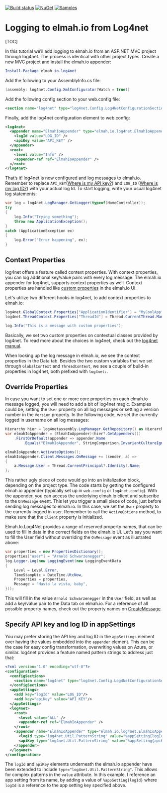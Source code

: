 [![Build status](https://ci.appveyor.com/api/projects/status/xdujoaelpbyg8lov?svg=true)](https://ci.appveyor.com/project/ThomasArdal/elmah-io-log4net)
[![NuGet](https://img.shields.io/nuget/v/elmah.io.log4net.svg)](https://www.nuget.org/packages/elmah.io.log4net)
[![Samples](https://img.shields.io/badge/samples-2-brightgreen.svg)](https://github.com/elmahio/elmah.io.log4net/tree/master/samples)

# Logging to elmah.io from Log4net

[TOC]

In this tutorial we’ll add logging to elmah.io from an ASP.NET MVC project through log4net. The process is identical with other project types. Create a new MVC project and install the elmah.io appender:

```powershell
Install-Package elmah.io.log4net
```

Add the following to your AssemblyInfo.cs file:

```csharp
[assembly: log4net.Config.XmlConfigurator(Watch = true)]
```

Add the following config section to your web.config file:

```xml
<section name="log4net" type="log4net.Config.Log4NetConfigurationSectionHandler, log4net" />
```

Finally, add the log4net configuration element to web.config:

```xml
<log4net>
  <appender name="ElmahIoAppender" type="elmah.io.log4net.ElmahIoAppender, elmah.io.log4net">
    <logId value="LOG_ID" />
    <apiKey value="API_KEY" />
  </appender>
  <root>
    <level value="Info" />
    <appender-ref ref="ElmahIoAppender" />
  </root>
</log4net>
```

That’s it! log4net is now configured and log messages to elmah.io. Remember to replace `API_KEY`([Where is my API key?](https://docs.elmah.io/where-is-my-api-key/)) and `LOG_ID` ([Where is my log ID?](https://docs.elmah.io/where-is-my-log-id/)) with your actual log Id. To start logging, write your usual log4net log statements:

```csharp
var log = log4net.LogManager.GetLogger(typeof(HomeController));
try
{
    log.Info("Trying something");
    throw new ApplicationException();
}
catch (ApplicationException ex)
{
    log.Error("Error happening", ex);
}
```

## Context Properties

log4net offers a feature called context properties. With context properties, you can log additional key/value pairs with every log message. The elmah.io appender for log4net, supports context properties as well. Context properties are handled like [custom properties](https://docs.elmah.io/logging-custom-data/) in the elmah.io UI.

Let's utilize two different hooks in log4net, to add context properties to elmah.io:

```csharp
log4net.GlobalContext.Properties["ApplicationIdentifier"] = "MyCoolApp";
log4net.ThreadContext.Properties["ThreadId"] = Thread.CurrentThread.ManagedThreadId;

log.Info("This is a message with custom properties");
```

Basically, we set two custom properties on contextual classes provided by log4net. To read more about the choices in log4net, check out the [log4net manual](https://logging.apache.org/log4net/release/manual/contexts.html).

When looking up the log message in elmah.io, we see the context properties in the Data tab. Besides the two custom variables that we set through `GlobalContext` and `ThreadContext`, we see a couple of build-in properties in log4net, both prefixed with `log4net:`.

## Override Properties

In case you want to set one or more core properties on each elmah.io message logged, you will need to add a bit of log4net magic. Examples could be, setting the `User` property on all log messages or setting a version number in the `Version` property. In the following code, we set the currently logged in username on all log messages:

```csharp
Hierarchy hier = log4netassembly.LogManager.GetRepository() as Hierarchy;
var elmahIoAppender = (ElmahIoAppender)(hier?.GetAppenders())
    .FirstOrDefault(appender => appender.Name
        .Equals("ElmahIoAppender", StringComparison.InvariantCultureIgnoreCase));

elmahIoAppender.ActivateOptions();
elmahIoAppender.Client.Messages.OnMessage += (sender, a) =>
{
    a.Message.User = Thread.CurrentPrincipal?.Identity?.Name;
};
```

This rather ugly piece of code would go into an initalization block, depending on the project type. The code starts by getting the configured elmah.io appender (typically set up in `web.config` or `log4net.config`). With the appender, you can access the underlying elmah.io client and subscribe to the `OnMessage` event. This let you trigger a small piece of code, just before sending log messages to elmah.io. In this case, we set the `User` property to the currently logged in user. Remember to call the `ActiveOptions` method, to make sure that the `Client` property is initialized.

Elmah.Io.Log4Net provides a range of reserved property names, that can be used to fill in data in the correct fields on the elmah.io UI. Let's say you want to fill the User field without overriding the `OnMessage` event as illustrated above:

```csharp
var properties = new PropertiesDictionary();
properties["user"] = "Arnold Schwarzenegger";
log.Logger.Log(new LoggingEvent(new LoggingEventData
{
    Level = Level.Error,
    TimeStampUtc = DateTime.UtcNow,
    Properties = properties,
    Message = "Hasta la vista, baby",
}));
```

This will fill in the value `Arnold Schwarzenegger` in the `User` field, as well as add a key/value pair to the Data tab on elmah.io. For a reference of all possible property names, check out the property names on [CreateMessage](https://github.com/elmahio/Elmah.Io.Client/blob/master/src/Elmah.Io.Client/Models/CreateMessage.cs).

## Specify API key and log ID in appSettings

You may prefer storing the API key and log ID in the `appSettings` element over having the values embedded into the `appender` element. This can be the case for easy config transformation, overwriting values on Azure, or similar. log4net provides a feature named pattern strings to address just that:

```xml
<?xml version="1.0" encoding="utf-8"?>
<configuration>
  <configSections>
    <section name="log4net" type="log4net.Config.Log4NetConfigurationSectionHandler, log4net" />
  </configSections>
  <appSettings>
    <add key="logId" value="LOG_ID"/>
    <add key="apiKey" value="API_KEY"/>
  </appSettings>
  <log4net>
    <root>
      <level value="ALL" />
      <appender-ref ref="ElmahIoAppender" />
    </root>
    <appender name="ElmahIoAppender" type="elmah.io.log4net.ElmahIoAppender, elmah.io.log4net">
      <logId type="log4net.Util.PatternString" value="%appSetting{logId}" />
      <apiKey type="log4net.Util.PatternString" value="%appSetting{apiKey}" />
    </appender>
  </log4net>
</configuration>
```

The `logId` and `apiKey` elements underneath the elmah.io appender have been extended to include `type="log4net.Util.PatternString"`. This allows for complex patterns in the `value` attribute. In this example, I reference an app setting from its name, by adding a value of `%appSetting{logId}` where `logId` is a reference to the app setting key specified above.